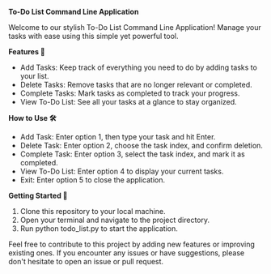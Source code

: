 **To-Do List Command Line Application**

Welcome to our stylish To-Do List Command Line Application! Manage your tasks with ease using this simple yet powerful tool.

**Features 🚀**
- Add Tasks: Keep track of everything you need to do by adding tasks to your list.
- Delete Tasks: Remove tasks that are no longer relevant or completed.
- Complete Tasks: Mark tasks as completed to track your progress.
- View To-Do List: See all your tasks at a glance to stay organized.

**How to Use 🛠️**
- Add Task: Enter option 1, then type your task and hit Enter.
- Delete Task: Enter option 2, choose the task index, and confirm deletion.
- Complete Task: Enter option 3, select the task index, and mark it as completed.
- View To-Do List: Enter option 4 to display your current tasks.
- Exit: Enter option 5 to close the application.

**Getting Started 🏁**
1. Clone this repository to your local machine.
2. Open your terminal and navigate to the project directory.
3. Run python todo_list.py to start the application.

Feel free to contribute to this project by adding new features or improving existing ones. If you encounter any issues or have suggestions, please don't hesitate to open an issue or pull request.
